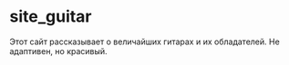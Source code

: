 # site_guitar

Этот сайт рассказывает о величайших гитарах и их обладателей. Не адаптивен, но красивый. 
